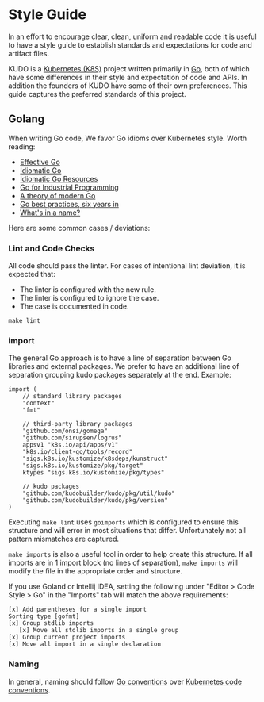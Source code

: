 # Style Guide

In an effort to encourage clear, clean, uniform and readable code it is useful to have a style guide to establish standards and expectations for code and artifact files.

KUDO is a [Kubernetes (K8S)](https://kubernetes.io/) project written primarily in [Go](https://golang.org/), both of which have some differences in their style and expectation of code and APIs. In addition the founders of KUDO have some of their own preferences. This guide captures the preferred standards of this project.

## Golang

When writing Go code, We favor Go idioms over Kubernetes style. Worth reading:

* [Effective Go](https://golang.org/doc/effective_go.html)
* [Idiomatic Go](https://dmitri.shuralyov.com/idiomatic-go)
* [Idiomatic Go Resources](https://medium.com/@dgryski/idiomatic-go-resources-966535376dba)
* [Go for Industrial Programming](https://peter.bourgon.org/go-for-industrial-programming/)
* [A theory of modern Go](https://peter.bourgon.org/blog/2017/06/09/theory-of-modern-go.html)
* [Go best practices, six years in](https://peter.bourgon.org/go-best-practices-2016/)
* [What's in a name?](https://talks.golang.org/2014/names.slide#1)

Here are some common cases / deviations:

### Lint and Code Checks

All code should pass the linter. For cases of intentional lint deviation, it is expected that:

* The linter is configured with the new rule.
* The linter is configured to ignore the case.
* The case is documented in code.

`make lint`

### import

The general Go approach is to have a line of separation between Go libraries and external packages. We prefer to have an additional line of separation grouping kudo packages separately at the end. Example:

```
import (
	// standard library packages
	"context"
	"fmt"

	// third-party library packages
	"github.com/onsi/gomega"
	"github.com/sirupsen/logrus"
	appsv1 "k8s.io/api/apps/v1"
	"k8s.io/client-go/tools/record"
	"sigs.k8s.io/kustomize/k8sdeps/kunstruct"
	"sigs.k8s.io/kustomize/pkg/target"
	ktypes "sigs.k8s.io/kustomize/pkg/types"

	// kudo packages
	"github.com/kudobuilder/kudo/pkg/util/kudo"
	"github.com/kudobuilder/kudo/pkg/version"
)
```

Executing `make lint` uses `goimports` which is configured to ensure this structure and will error in most situations that differ.  Unfortunately not all pattern mismatches are captured.

`make imports` is also a useful tool in order to help create this structure.  If all imports are in 1 import block (no lines of separation), `make imports` will modify the file in the appropriate order and structure.

If you use Goland or Intellij IDEA, setting the following under "Editor > Code Style > Go" in the "Imports" tab will match the above requirements:
```
[x] Add parentheses for a single import
Sorting type [gofmt]
[x] Group stdlib imports
   [x] Move all stdlib imports in a single group
[x] Group current project imports
[x] Move all import in a single declaration
```

### Naming

In general, naming should follow [Go conventions](https://golang.org/doc/effective_go.html#names) over [Kubernetes code conventions](https://github.com/kubernetes/community/blob/main/contributors/guide/coding-conventions.md#code-conventions).
